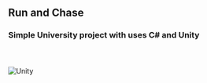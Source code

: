 <h2> Run and Chase </a> </h2>

<h3>Simple University project with uses C# and Unity </h3>

<h4>
 <img src="https://media.giphy.com/media/fxeeuml8GaESfmuE4z/giphy-downsized-large.gif" height="16"/>
</h4>
 
![Unity](https://img.shields.io/badge/unity-%230095D5.svg?style=for-the-badge&logo=unity&logoColor=black)
